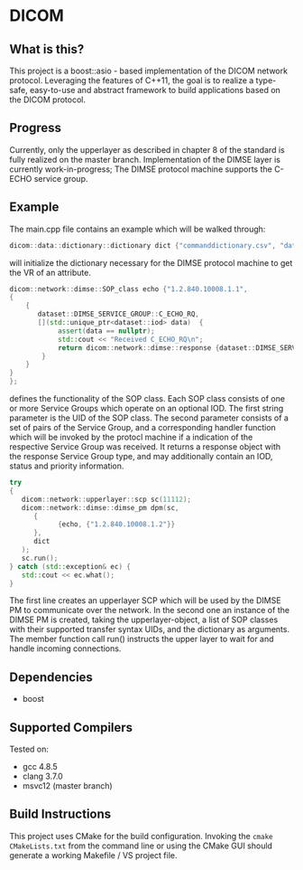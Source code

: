# DICOM

## What is this?

This project is a boost::asio - based implementation of the DICOM network protocol. Leveraging the features of C++11, the goal is to realize a type-safe, easy-to-use and abstract framework to build applications based on the DICOM protocol.

## Progress
Currently, only the upperlayer as described in chapter 8 of the standard is fully 
realized on the master branch. Implementation of the DIMSE layer is currently work-in-progress; The DIMSE protocol machine supports the C-ECHO service group.

## Example
The main.cpp file contains an example which will be walked through:

```c++
dicom::data::dictionary::dictionary dict {"commanddictionary.csv", "datadictionary.csv"};
```
will initialize the dictionary necessary for the DIMSE protocol machine to get the VR of an attribute. 

```c++
dicom::network::dimse::SOP_class echo {"1.2.840.10008.1.1",
{ 
    { 
       dataset::DIMSE_SERVICE_GROUP::C_ECHO_RQ,
       [](std::unique_ptr<dataset::iod> data)  {
            assert(data == nullptr);
            std::cout << "Received C_ECHO_RQ\n";
            return dicom::network::dimse::response {dataset::DIMSE_SERVICE_GROUP::C_ECHO_RSP};
        }
    }
}
};
```
defines the functionality of the SOP class. Each SOP class  consists of one or more Service Groups which operate on an optional IOD.  The first string parameter is the UID of the SOP class. The second parameter consists of a set of pairs of the Service Group, and a corresponding handler function which will be invoked by the protocl machine if  a indication of the respective Service Group was received. It returns a response object with the response Service Group type, and may additionally contain an IOD, status and priority information.

```c++
try
{
   dicom::network::upperlayer::scp sc(11112);
   dicom::network::dimse::dimse_pm dpm(sc,
      {
            {echo, {"1.2.840.10008.1.2"}}
      },
      dict
   );
   sc.run();
} catch (std::exception& ec) {
   std::cout << ec.what();
}
```
The first line creates an upperlayer SCP which will be used by the DIMSE PM to communicate over the network. In the second one an instance of the DIMSE PM is created, taking the upperlayer-object, a list of SOP classes with their supported transfer syntax UIDs, and the dictionary as arguments. The member function call run() instructs the upper layer to wait for and handle incoming connections.


## Dependencies
* boost 

## Supported Compilers
Tested on:

* gcc 4.8.5
* clang 3.7.0
* msvc12 (master branch)

## Build Instructions
This project uses CMake for the build configuration. Invoking the ```cmake CMakeLists.txt``` from the command line or using the CMake GUI should generate a working Makefile / VS project file.

